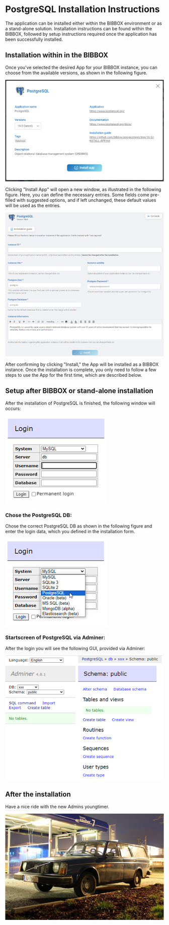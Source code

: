 # PostgreSQL Installation Instructions 
 
The application can be installed either within the BIBBOX environment or as a stand-alone solution. Installation instructions can be found within the BIBBOX, followed by setup instructions required once the application has been successfully installed.


## Installation within in the BIBBOX

Once you've selected the desired App for your BIBBOX instance, you can choose from the available versions, as shown in the following figure.

![Screenshot01](assets/PostGres_install1.png)

Clicking "Install App" will open a new window, as illustrated in the following figure. Here, you can define the necessary entries. Some fields come pre-filled with suggested options, and if left unchanged, these default values will be used as the entries.

![Screenshot02](assets/PostGres_install2.png)

After confirming by clicking "Install," the App will be installed as a BIBBOX instance. Once the installation is complete, you only need to follow a few steps to use the App for the first time, which are described below.

## Setup after BIBBOX or stand-alone installation


After the installation of PostgreSQL is finished, the following window will occurs:

![Screenshot02](assets/Postgres_Install2.png)

### Chose the PostgreSQL DB:

Chose the correct PostgreSQL DB as shown in the following figure and enter the login data, which you defined in the installation form.

![Screenshot03](assets/Postgres_Install3.png)


### Startscreen of PostgreSQL via Adminer:

After the login you will see the following GUI, provided via Adminer:

![Screenshot03](assets/Postgres_Install4.png)


## After the installation

Have a nice ride with the new Admins youngtimer.

![FINAL](assets/install-screen-final.jpg)
